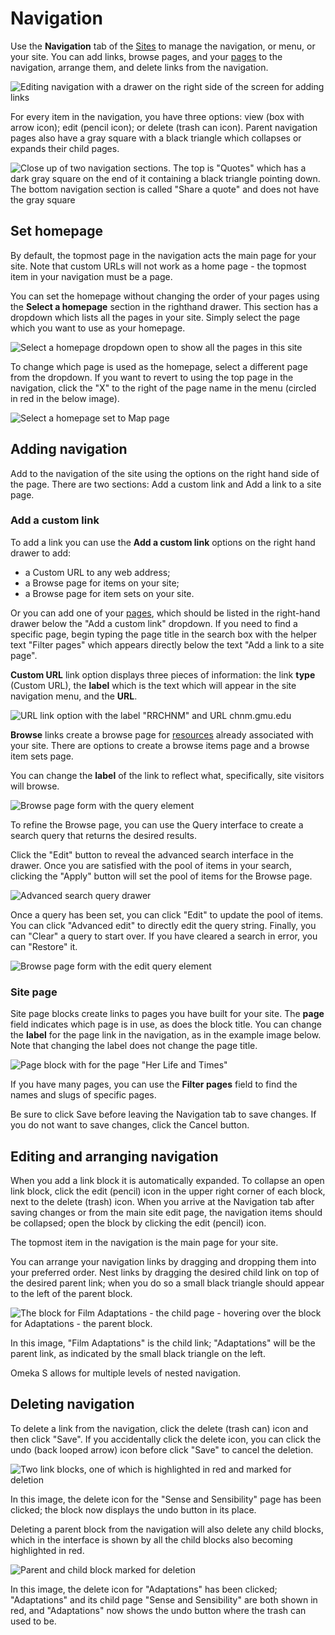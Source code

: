 # Navigation

Use the **Navigation** tab of the [Sites](../sites/index.md) to manage the navigation, or menu, or your site. You can add links, browse pages, and your [pages](../sites/site_pages.md) to the navigation, arrange them, and delete links from the navigation.

![Editing navigation with a drawer on the right side of the screen for adding links](../sites/sitesfiles/sitenav_main.png)

For every item in the navigation, you have three options: view (box with arrow icon); edit (pencil icon); or delete (trash can icon). Parent navigation pages also have a gray square with a black triangle which collapses or expands their child pages.

![Close up of two navigation sections. The top is "Quotes" which has a dark gray square on the end of it containing a black triangle pointing down. The bottom navigation section is called "Share a quote" and does not have the gray square](../sites/sitesfiles/sitenav_detail.png)

## Set homepage
By default, the topmost page in the navigation acts the main page for your site. Note that custom URLs will not work as a home page - the topmost item in your navigation must be a page.

You can set the homepage without changing the order of your pages using the **Select a homepage** section in the righthand drawer. This section has a dropdown which lists all the pages in your site. Simply select the page which you want to use as your homepage.

![Select a homepage dropdown open to show all the pages in this site](../sites/sitesfiles/sitenav_homeselect.png)

To change which page is used as the homepage, select a different page from the dropdown. If you want to revert to using the top page in the navigation, click the "X" to the right of the page name in the menu (circled in red in the below image).

![Select a homepage set to Map page](../sites/sitesfiles/sitenav_homedel.png)

## Adding navigation
Add to the navigation of the site using the options on the right hand side of the page. There are two sections: Add a custom link and Add a link to a site page.

### Add a custom link
To add a link you can use the **Add a custom link** options on the right hand drawer to add:

 * a Custom URL to any web address;
 * a Browse page for items on your site;
 * a Browse page for item sets on your site. 

Or you can add one of your [pages](../sites/site_pages.md), which should be listed in the right-hand drawer below the "Add a custom link" dropdown. If you need to find a specific page, begin typing the page title in the search box with the helper text "Filter pages" which appears directly below the text "Add a link to a site page". 

**Custom URL** link option displays three pieces of information: the link **type** (Custom URL), the **label** which is the text which will appear in the site navigation menu, and the **URL**. 

![URL link option with the label "RRCHNM" and URL chnm.gmu.edu](../sites/sitesfiles/sitenav_url.png)

**Browse** links create a browse page for [resources](../sites/site_resources.md) already associated with your site. There are options to create a browse items page and a browse item sets page.  

You can change the **label** of the link to reflect what, specifically, site visitors will browse. 

![Browse page form with the query element](../sites/sitesfiles/sitenav_query.png)

To refine the Browse page, you can use the Query interface to create a search query that returns the desired results. 

Click the "Edit" button to reveal the advanced search interface in the drawer. Once you are satisfied with the pool of items in your search, clicking the "Apply" button will set the pool of items for the Browse page.

![Advanced search query drawer](../sites/sitesfiles/sitenav_query_search.png)

Once a query has been set, you can click "Edit" to update the pool of items. You can click "Advanced edit" to directly edit the query string. Finally, you can "Clear" a query to start over. If you have cleared a search in error, you can "Restore" it. 

![Browse page form with the edit query element](../sites/sitesfiles/sitenav_query_update.png)

### Site page
Site page blocks create links to pages you have built for your site. The **page** field indicates which page is in use, as does the block title. You can change the **label** for the page link in the navigation, as in the example image below. Note that changing the label does not change the page title. 

![Page block with for the page "Her Life and Times"](../sites/sitesfiles/sitenav_pages.png)

If you have many pages, you can use the **Filter pages** field to find the names and slugs of specific pages.

Be sure to click Save before leaving the Navigation tab to save changes. If you do not want to save changes, click the Cancel button.

## Editing and arranging navigation
When you add a link block it is automatically expanded. To collapse an open link block, click the edit (pencil) icon in the  upper right corner of each block, next to the delete (trash) icon. When you arrive at the Navigation tab after saving changes or from the main site edit page, the navigation items should be collapsed; open the block by clicking the edit (pencil) icon.

The topmost item in the navigation is the main page for your site.

You can arrange your navigation links by dragging and dropping them into your preferred order. Nest links by dragging the desired child link on top of the desired parent link; when you do so a small black triangle should appear to the left of the parent block.

![The block for Film Adaptations - the child page - hovering over the block for Adaptations - the parent block.](../sites/sitesfiles/sitenav_drop.png) 

In this image, "Film Adaptations" is the child link; "Adaptations" will be the parent link, as indicated by the small black triangle on the left.

Omeka S allows for multiple levels of nested navigation.

## Deleting navigation
To delete a link from the navigation, click the delete (trash can) icon and then click "Save". If you accidentally click the delete icon, you can click the undo (back looped arrow) icon before click "Save" to cancel the deletion.

![Two link blocks, one of which is highlighted in red and marked for deletion](../sites/sitesfiles/sitenav_del.png) 

In this image, the delete icon for the "Sense and Sensibility" page has been clicked; the block now displays the undo button in its place.

Deleting a parent block from the navigation will also delete any child blocks, which in the interface is shown by all the child blocks also becoming highlighted in red. 

![Parent and child block marked for deletion](../sites/sitesfiles/sitenav_del2.png) 

In this image, the delete icon for "Adaptations" has been clicked; "Adaptations" and its child page "Sense and Sensibility" are both shown in red, and "Adaptations" now shows the undo button where the trash can used to be. 
